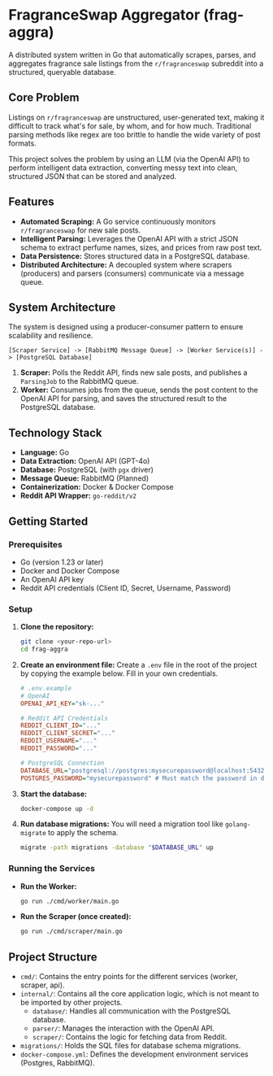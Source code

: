 # FragranceSwap Aggregator (frag-aggra)

A distributed system written in Go that automatically scrapes, parses, and aggregates fragrance sale listings from the `r/fragranceswap` subreddit into a structured, queryable database.

## Core Problem

Listings on `r/fragranceswap` are unstructured, user-generated text, making it difficult to track what's for sale, by whom, and for how much. Traditional parsing methods like regex are too brittle to handle the wide variety of post formats.

This project solves the problem by using an LLM (via the OpenAI API) to perform intelligent data extraction, converting messy text into clean, structured JSON that can be stored and analyzed.

## Features

- **Automated Scraping:** A Go service continuously monitors `r/fragranceswap` for new sale posts.
- **Intelligent Parsing:** Leverages the OpenAI API with a strict JSON schema to extract perfume names, sizes, and prices from raw post text.
- **Data Persistence:** Stores structured data in a PostgreSQL database.
- **Distributed Architecture:** A decoupled system where scrapers (producers) and parsers (consumers) communicate via a message queue.

## System Architecture

The system is designed using a producer-consumer pattern to ensure scalability and resilience.

`[Scraper Service] -> [RabbitMQ Message Queue] -> [Worker Service(s)] -> [PostgreSQL Database]`

1.  **Scraper:** Polls the Reddit API, finds new sale posts, and publishes a `ParsingJob` to the RabbitMQ queue.
2.  **Worker:** Consumes jobs from the queue, sends the post content to the OpenAI API for parsing, and saves the structured result to the PostgreSQL database.

## Technology Stack

- **Language:** Go
- **Data Extraction:** OpenAI API (GPT-4o)
- **Database:** PostgreSQL (with `pgx` driver)
- **Message Queue:** RabbitMQ (Planned)
- **Containerization:** Docker & Docker Compose
- **Reddit API Wrapper:** `go-reddit/v2`

## Getting Started

### Prerequisites

- Go (version 1.23 or later)
- Docker and Docker Compose
- An OpenAI API key
- Reddit API credentials (Client ID, Secret, Username, Password)

### Setup

1.  **Clone the repository:**
    ```bash
    git clone <your-repo-url>
    cd frag-aggra
    ```

2.  **Create an environment file:**
    Create a `.env` file in the root of the project by copying the example below. Fill in your own credentials.

    ```ini
    # .env.example
    # OpenAI
    OPENAI_API_KEY="sk-..."

    # Reddit API Credentials
    REDDIT_CLIENT_ID="..."
    REDDIT_CLIENT_SECRET="..."
    REDDIT_USERNAME="..."
    REDDIT_PASSWORD="..."

    # PostgreSQL Connection
    DATABASE_URL="postgresql://postgres:mysecurepassword@localhost:5432/fragrance_database"
    POSTGRES_PASSWORD="mysecurepassword" # Must match the password in docker-compose.yml
    ```

3.  **Start the database:**
    ```bash
    docker-compose up -d
    ```

4.  **Run database migrations:**
    You will need a migration tool like `golang-migrate` to apply the schema.
    ```bash
    migrate -path migrations -database "$DATABASE_URL" up
    ```

### Running the Services

-   **Run the Worker:**
    ```bash
    go run ./cmd/worker/main.go
    ```
-   **Run the Scraper (once created):**
    ```bash
    go run ./cmd/scraper/main.go
    ```

## Project Structure

-   `cmd/`: Contains the entry points for the different services (worker, scraper, api).
-   `internal/`: Contains all the core application logic, which is not meant to be imported by other projects.
    -   `database/`: Handles all communication with the PostgreSQL database.
    -   `parser/`: Manages the interaction with the OpenAI API.
    -   `scraper/`: Contains the logic for fetching data from Reddit.
-   `migrations/`: Holds the SQL files for database schema migrations.
-   `docker-compose.yml`: Defines the development environment services (Postgres, RabbitMQ).
